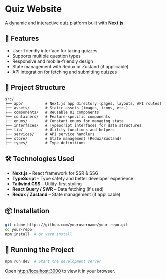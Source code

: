 # Quiz Website

A dynamic and interactive quiz platform built with **Next.js**.

## 🚀 Features
- User-friendly interface for taking quizzes
- Supports multiple question types
- Responsive and mobile-friendly design
- State management with Redux or Zustand (if applicable)
- API integration for fetching and submitting quizzes

## 📁 Project Structure
```
src/
├── app/          # Next.js app directory (pages, layouts, API routes)
├── assets/       # Static assets (images, icons, etc.)
├── components/   # Reusable UI components
├── containers/   # Feature-specific components
├── enums/        # Constant enums for managing state
├── interfaces/   # TypeScript interfaces for data structures
├── lib/          # Utility functions and helpers
├── services/     # API service handlers
├── store/        # State management (Redux/Zustand)
├── types/        # Type definitions
```

## 🛠️ Technologies Used
- **Next.js** – React framework for SSR & SSG
- **TypeScript** – Type safety and better developer experience
- **Tailwind CSS** – Utility-first styling
- **React Query / SWR** – Data fetching (if used)
- **Redux / Zustand** – State management (if applicable)

## 📦 Installation
```sh
git clone https://github.com/yourusername/your-repo.git
cd your-repo
npm install  # or yarn install
```

## 🚀 Running the Project
```sh
npm run dev  # Start the development server
```
Open [http://localhost:3000](http://localhost:3000) to view it in your browser.
